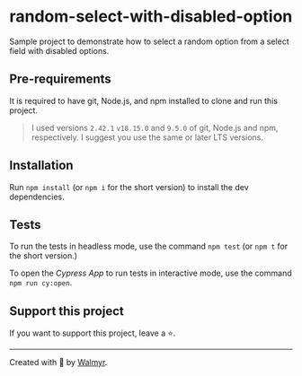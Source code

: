 # random-select-with-disabled-option

Sample project to demonstrate how to select a random option from a select field with disabled options.

## Pre-requirements

It is required to have git, Node.js, and npm installed to clone and run this project.

> I used versions `2.42.1` `v18.15.0` and `9.5.0` of git, Node.js and npm, respectively. I suggest you use the same or later LTS versions.

## Installation

Run `npm install` (or `npm i` for the short version) to install the dev dependencies.

## Tests

To run the tests in headless mode, use the command `npm test` (or `npm t` for the short version.)

To open the _Cypress App_ to run tests in interactive mode, use the command `npm run cy:open`.

## Support this project

If you want to support this project, leave a ⭐.

___

Created with 💜 by [Walmyr](https://walmyr.dev).
